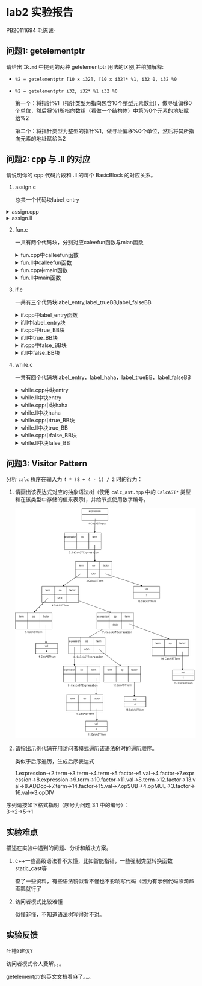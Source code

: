 # lab2 实验报告
PB20111694 毛陈诚·

## 问题1: getelementptr
请给出 `IR.md` 中提到的两种 getelementptr 用法的区别,并稍加解释:
  - `%2 = getelementptr [10 x i32], [10 x i32]* %1, i32 0, i32 %0`

  - `%2 = getelementptr i32, i32* %1 i32 %0`

    第一个：将指针%1（指针类型为指向包含10个整型元素数组），做寻址偏移0个单位，然后将%1所指向数组（看做一个结构体）中第%0个元素的地址赋给%2

    第二个：将指针类型为整型的指针%1，做寻址偏移%0个单位，然后将其所指向元素的地址赋给%2

## 问题2: cpp 与 .ll 的对应
请说明你的 cpp 代码片段和 .ll 的每个 BasicBlock 的对应关系。

1. assign.c

   总共一个代码块label_entry


<details>
    <summary>assign.cpp</summary>

```cpp
#include "BasicBlock.h"
#include "Constant.h"
#include "Function.h"
#include "IRBuilder.h"
#include "Module.h"
#include "Type.h"

#include <iostream>
#include <memory>
#define DEBUG
#ifdef DEBUG // 用于调试信息,大家可以在编译过程中通过" -DDEBUG"来开启这一选项
#define DEBUG_OUTPUT std::cout << __LINE__ << std::endl; // 输出行号的简单示例
#else
#define DEBUG_OUTPUT
#endif

#define CONST_INT(num) ConstantInt::get(num, module)

#define CONST_FP(num) ConstantFP::get(num, module) // 得到常数值的表示,方便后面多次用到

int main() {
  auto module = new Module("Cminus code"); 
  auto builder = new IRBuilder(nullptr, module);

  Type *Int32Type = Type::get_int32_type(module);

  // main函数
  auto mainFun = Function::create(FunctionType::get(Int32Type, {}),
                                  "main", module); // 创建并返回函数，参数依次是待创建函数类型 ty，函数名字 name (不可为空)，函数所属的模块 parent

  auto bb = BasicBlock::create(module, "entry", mainFun);

  builder->set_insert_point(bb);

  auto *arraytype = ArrayType::get(Int32Type, 10);
  //auto *arraytype = Type::get_array_type(Int32Type,10);
  auto a_alloca = builder->create_alloca(arraytype);//创建int a[10]


  auto x0GEP = builder->create_gep(a_alloca, {CONST_INT(0), CONST_INT(0)});  
  builder->create_store(CONST_INT(10), x0GEP);//  a[0] = 10

  auto x0load =builder->create_load(x0GEP);//取出x0的值
  auto mul = builder->create_imul(CONST_INT(2), x0load);  //   a[0] * 2
  auto x1GEP = builder->create_gep(a_alloca, {CONST_INT(0), CONST_INT(1)});//获得x1地址
  builder->create_store(mul, x1GEP);
  auto x01load =builder->create_load(x1GEP);

  builder->create_ret(x01load);
  std::cout << module->print();
  delete module;
  return 0;
}
```

</details>

<details>
    <summary>assign.ll</summary>

```cpp
label_entry:
  %op0 = alloca [10 x i32]
  %op1 = getelementptr [10 x i32], [10 x i32]* %op0, i32 0, i32 0
  store i32 10, i32* %op1
  %op2 = load i32, i32* %op1
  %op3 = mul i32 2, %op2
  %op4 = getelementptr [10 x i32], [10 x i32]* %op0, i32 0, i32 1
  store i32 %op3, i32* %op4
  %op5 = load i32, i32* %op4
  ret i32 %op5
```

</details>

2. fun.c

   一共有两个代码块，分别对应caleefun函数与mian函数

   <details>
       <summary>fun.cpp中calleefun函数</summary>


   ```cpp
     auto module = new Module("Cminus code");  // module name是什么无关紧要
     auto builder = new IRBuilder(nullptr, module);
   
     Type *Int32Type = Type::get_int32_type(module);
   
     // callee函数
     // 函数参数类型的vector
     std::vector<Type *> Ints(1, Int32Type);
     //通过返回值类型与参数类型列表得到函数类型
     auto calleeFunTy = FunctionType::get(Int32Type, Ints);
     // 由函数类型得到函数
     auto calleeFun = Function::create(calleeFunTy,
                                    "callee", module);
   
     auto bb = BasicBlock::create(module, "entry", calleeFun);
     builder->set_insert_point(bb); 
   
     auto retAlloca = builder->create_alloca(Int32Type);   // 在内存中分配返回值的位置
     auto aAlloca = builder->create_alloca(Int32Type);     // 在内存中分配参数u的位置     
   
     std::vector<Value *> args;  // 获取callee函数的形参,通过Function中的iterator
     for (auto arg = calleeFun->arg_begin(); arg != calleeFun->arg_end(); arg++) {
       args.push_back(*arg);   // * 号运算符是从迭代器中取出迭代器当前指向的元素
     }
   
     builder->create_store(args[0], aAlloca);  // 将参数a store下来
     
     auto aLoad = builder->create_load(aAlloca);
     auto mul = builder->create_imul(CONST_INT(2), aLoad);  //   a * 2
     builder->create_store(mul, aAlloca);
     auto a1Load = builder->create_load(aAlloca);
     builder->create_ret(a1Load);
   ```

   </details>

   

   <details>
       <summary>fun.ll中calleefun函数</summary>


   ```cpp
    define i32 @callee(i32 %arg0) {
   callee:
     %op1 = alloca i32
     %op2 = alloca i32
     store i32 %arg0, i32* %op2
     %op3 = load i32, i32* %op2
     %op4 = mul i32 2, %op3
     store i32 %op4, i32* %op2
     %op5 = load i32, i32* %op2
     ret i32 %op5
   }
   ```

   </details>

   

   <details>
       <summary>fun.cpp中main函数</summary>


   ```cpp
     auto module = new Module("Cminus code");  // module name是什么无关紧要
     auto builder = new IRBuilder(nullptr, module);
   
     Type *Int32Type = Type::get_int32_type(module);
   
     // callee函数
     // 函数参数类型的vector
     std::vector<Type *> Ints(1, Int32Type);
     //通过返回值类型与参数类型列表得到函数类型
     auto calleeFunTy = FunctionType::get(Int32Type, Ints);
     // 由函数类型得到函数
     auto calleeFun = Function::create(calleeFunTy,
                                    "callee", module);
   
     auto bb = BasicBlock::create(module, "entry", calleeFun);
     builder->set_insert_point(bb); 
   
     auto retAlloca = builder->create_alloca(Int32Type);   // 在内存中分配返回值的位置
     auto aAlloca = builder->create_alloca(Int32Type);     // 在内存中分配参数u的位置     
   
     std::vector<Value *> args;  // 获取callee函数的形参,通过Function中的iterator
     for (auto arg = calleeFun->arg_begin(); arg != calleeFun->arg_end(); arg++) {
       args.push_back(*arg);   // * 号运算符是从迭代器中取出迭代器当前指向的元素
     }
   
     builder->create_store(args[0], aAlloca);  // 将参数a store下来
     
     auto aLoad = builder->create_load(aAlloca);
     auto mul = builder->create_imul(CONST_INT(2), aLoad);  //   a * 2
     builder->create_store(mul, aAlloca);
     auto a1Load = builder->create_load(aAlloca);
     builder->create_ret(a1Load);
   ```

   </details>

   

   <details>
       <summary>fun.ll中main函数</summary>


   ```cpp
   define i32 @main() {
   label_entry:
     %op0 = call i32 @callee(i32 110)
     ret i32 %op0
   }
   
   ```

   </details>

3. if.c

   一共有三个代码块label_entry,label_trueBB,label_falseBB

   <details>
       <summary>if.cpp中label_entry函数</summary>


   ```cpp
    int main() {
     auto module = new Module("Cminus code");  // module name是什么无关紧要
     auto builder = new IRBuilder(nullptr, module);
   
     Type *Int32Type = Type::get_int32_type(module);
     Type *floatType = Type::get_float_type(module);
   
     // main函数
     auto mainFun = Function::create(FunctionType::get(Int32Type, {}),
                                     "main", module); // 创建并返回函数，参数依次是待创建函数类型 ty，函数名字 name (不可为空)，函数所属的模块 parent
   
     auto bb = BasicBlock::create(module, "entry", mainFun);
   
     // BasicBlock的名字在生成中无所谓,但是可以方便阅读
     builder->set_insert_point(bb);
   
   
     auto a_alloca = builder->create_alloca(floatType);//创建float a
   
   
     auto x0GEP = builder->create_gep(a_alloca, {CONST_INT(0)});  
     builder->create_store(CONST_FP(5.555), x0GEP);//  a = 5.555
   
     auto x0Load =builder->create_load(x0GEP);//取出a的值
     auto fcmp = builder->create_fcmp_gt(x0Load, CONST_FP(1.0));  
   ```

   </details>

   <details>
       <summary>if.ll中label_entry块</summary>


   ```cpp
   label_entry:
     %op0 = alloca float
     %op1 = getelementptr float, float* %op0, i32 0
     store float 0x40163851e0000000, float* %op1
     %op2 = load float, float* %op1
     %op3 = fcmp ugt float %op2,0x3ff0000000000000
     br i1 %op3, label %label_trueBB, label %label_falseBB
   ```

   </details>

   <details>
       <summary>if.cpp中true_BB块</summary>


   ```cpp
     auto trueBB = BasicBlock::create(module, "trueBB", mainFun);    // true分支
     auto br = builder->create_cond_br(fcmp, trueBB, falseBB);  // 条件BR
     builder->set_insert_point(trueBB);  // if true; 分支的开始需要SetInsertPoint设置
     builder->create_ret({CONST_INT(233)});
   ```

   </details>

   

   <details>
       <summary>if.ll中true_BB块</summary>


   ```cpp
   label_trueBB:                                                ; preds = %label_entry
     ret i32 233
   ```

   </details>

   

   <details>
       <summary>if.cpp中false_BB块</summary>


   ```cpp
     auto falseBB = BasicBlock::create(module, "falseBB", mainFun);  // false分支
     auto br = builder->create_cond_br(fcmp, trueBB, falseBB);  // 条件BR
     builder->set_insert_point(falseBB);  // if false
     builder->create_ret({CONST_INT(0)});
   ```

   </details>

   <details>
       <summary>if.ll中false_BB块</summary>


   ```cpp
   label_falseBB:                                                ; preds =%label_entry
     ret i32 0
   ```

   </details>

4. while.c

   一共有四个代码块label_entry，label_haha，label_trueBB，label_falseBB 

   <details>
       <summary>while.cpp中块entry</summary>


   ```cpp
   auto mainFun = Function::create(FunctionType::get(Int32Type, {}),
                                     "main", module); // 创建并返回函数，参数依次是待创建函数类型 ty，函数名字 name (不可为空)，函数所属的模块 parent
   
     auto bb = BasicBlock::create(module, "entry", mainFun);
   
     // BasicBlock的名字在生成中无所谓,但是可以方便阅读
     builder->set_insert_point(bb);
   
   
     auto a_alloca = builder->create_alloca(Int32Type);//创建int a
     auto i_alloca = builder->create_alloca(Int32Type);//创建int i
   
   
     auto a0GEP = builder->create_gep(a_alloca, {CONST_INT(0)});  
     builder->create_store(CONST_INT(10), a0GEP);//  a = 10
   
     auto i0GEP = builder->create_gep(i_alloca, {CONST_INT(0)});  
     builder->create_store(CONST_INT(0), i0GEP);//  i = 0
   ```

   </details>

   

   <details>
       <summary>while.ll中块entry</summary>


   ```cpp
   define i32 @main() {
   label_entry:
     %op0 = alloca i32
     %op1 = alloca i32
     %op2 = getelementptr i32, i32* %op0, i32 0
     store i32 10, i32* %op2
     %op3 = getelementptr i32, i32* %op1, i32 0
     store i32 0, i32* %op3
     br label %label_haha
   ```

   </details>

   

   <details>
       <summary>while.cpp中块haha</summary>


   ```cpp
     auto retBB = BasicBlock::create(
         module, "haha", mainFun);  // ,提前create,以便true分支可以br
     builder->create_br(retBB);  // br haha
     builder->set_insert_point(retBB);
   
     auto i0Load =builder->create_load(i0GEP);//取出i的值
     auto icmp = builder->create_icmp_lt(i0Load, CONST_INT(10));  // i和10的比较,注意ICMPEQ
   ```

   </details>

   

   <details>
       <summary>while.ll中块haha</summary>


   ```cpp
   label_haha:                                                ; preds = %label_entry, %label_trueBB
     %op4 = load i32, i32* %op3
     %op5 = icmp slt i32 %op4, 10
     br i1 %op5, label %label_trueBB, label %label_falseBB
   ```

   </details>

   <details>
       <summary>while.cpp中true_BB块</summary>


   ```cpp
     auto trueBB = BasicBlock::create(module, "trueBB", mainFun);    // true分支
     auto br = builder->create_cond_br(icmp, trueBB, falseBB);  // 条件BR
     builder->set_insert_point(trueBB);  // if true; 分支的开始需要SetInsertPoint设置
     auto iLoad = builder->create_load(i_alloca);
     auto add = builder->create_iadd(CONST_INT(1), iLoad);  //   i++
     builder->create_store(add, i_alloca);
     auto i1Load = builder->create_load(i_alloca);
     auto a1Load = builder->create_load(a_alloca);
     auto add1 = builder->create_iadd(i1Load, a1Load);  //   a = a + i
     builder->create_store(add1, a_alloca);
     builder->create_br(retBB);  // br retBB
   ```

   </details>

   

   <details>
       <summary>while.ll中块true_BB</summary>


   ```cpp
   label_trueBB:                                                ; preds = %label_haha
     %op6 = load i32, i32* %op1
     %op7 = add i32 1, %op6
     store i32 %op7, i32* %op1
     %op8 = load i32, i32* %op1
     %op9 = load i32, i32* %op0
     %op10 = add i32 %op8, %op9
     store i32 %op10, i32* %op0
     br label %label_haha
   ```

   </details>

   <details>
       <summary>while.cpp中false_BB块</summary>


   ```cpp
     auto falseBB = BasicBlock::create(module, "falseBB", mainFun);  // false分支
     auto br = builder->create_cond_br(icmp, trueBB, falseBB);  // 条件BR
     builder->set_insert_point(falseBB);  // if false
     auto a0Load = builder->create_load(a0GEP);//取出a的值
     builder->create_ret(a0Load);
   ```

   </details>

   

   <details>
       <summary>while.ll中块false_BB</summary>


   ```cpp
   label_falseBB:                                                ; preds = %label_haha
     %op11 = load i32, i32* %op2
     ret i32 %op11
   }
   ```

   </details>

## 问题3: Visitor Pattern
分析 `calc` 程序在输入为 `4 * (8 + 4 - 1) / 2` 时的行为：
1. 请画出该表达式对应的抽象语法树（使用 `calc_ast.hpp` 中的 `CalcAST*` 类型和在该类型中存储的值来表示)，并给节点使用数字编号。

   ![AST.drawio (1)](AST.drawio%20(1).png)

2. 请指出示例代码在用访问者模式遍历该语法树时的遍历顺序。

   类似于后序遍历，生成后序表达式

   1.expression→2.term→3.term→4.term→5.factor→6.val→4.factor→7.expression→8.expression→9.term→10.factor→11.val→8.term→12.factor→13.val→8.ADDop→7.term→14.factor→15.val→7.opSUB→4.opMUL→3.factor→16.val→3.opDIV

序列请按如下格式指明（序号为问题 3.1 中的编号）：  
3->2->5->1

## 实验难点
描述在实验中遇到的问题、分析和解决方案。

1. c++一些高级语法看不太懂，比如智能指针，一些强制类型转换函数static_cast等

   查了一些资料，有些语法貌似看不懂也不影响写代码（因为有示例代码照葫芦画瓢就行了

2. 访问者模式比较难懂

   似懂非懂，不知道语法树写得对不对。

## 实验反馈
吐槽?建议?

访问者模式令人费解。。。

getelementptr的英文文档看麻了。。。
